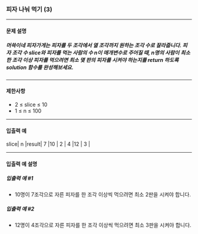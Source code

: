 ### 피자 나눠 먹기 (3)

***

#### 문제 설명
##### 머쓱이네 피자가게는 피자를 두 조각에서 열 조각까지 원하는 조각 수로 잘라줍니다. 피자 조각 수 slice와 피자를 먹는 사람의 수 n이 매개변수로 주어질 때, n명의 사람이 최소 한 조각 이상 피자를 먹으려면 최소 몇 판의 피자를 시켜야 하는지를 return 하도록 solution 함수를 완성해보세요.

***

#### 제한사항
* 2 ≤ slice ≤ 10
* 1 ≤ n ≤ 100

***

#### 입출력 예
slice|	n	|result|
7	 |10    |	2  |
4	 |12    |	3  |

***

#### 입출력 예 설명
##### 입출력 예 #1
* 10명이 7조각으로 자른 피자를 한 조각 이상씩 먹으려면 최소 2판을 시켜야 합니다.

##### 입출력 예 #2
* 12명이 4조각으로 자른 피자를 한 조각 이상씩 먹으려면 최소 3판을 시켜야 합니다.